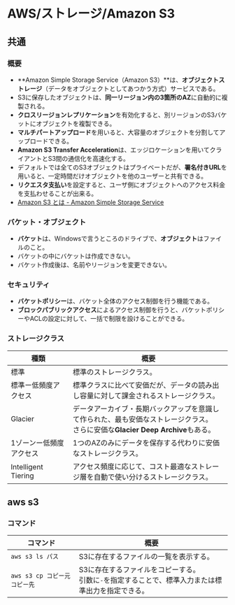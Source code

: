# AWS/ストレージ/Amazon S3

## 共通

### 概要

- **Amazon Simple Storage Service（Amazon S3）**は、**オブジェクトストレージ**（データをオブジェクトとしてあつかう方式）サービスである。
- S3に保存したオブジェクトは、**同一リージョン内の3箇所のAZ**に自動的に複製される。
- **クロスリージョンレプリケーション**を有効化すると、別リージョンのS3バケットにオブジェクトを複製できる。
- **マルチパートアップロード**を用いると、大容量のオブジェクトを分割してアップロードできる。
- **Amazon S3 Transfer Acceleration**は、エッジロケーションを用いてクライアントとS3間の通信化を高速化する。
- デフォルトでは全てのS3オブジェクトはプライベートだが、**署名付きURL**を用いると、一定時間だけオブジェクトを他のユーザーと共有できる。
- **リクエスタ支払い**を設定すると、ユーザ側にオブジェクトへのアクセス料金を支払わせることが出来る。
- [Amazon S3 とは - Amazon Simple Storage Service](https://docs.aws.amazon.com/ja_jp/AmazonS3/latest/userguide/Welcome.html)

### バケット・オブジェクト

- **バケット**は、Windowsで言うところのドライブで、**オブジェクト**はファイルのこと。
- バケットの中にバケットは作成できない。
- バケット作成後は、名前やリージョンを変更できない。

### セキュリティ

- **バケットポリシー**は、バケット全体のアクセス制御を行う機能である。
- **ブロックパブリックアクセス**によるアクセス制御を行うと、バケットポリシーやACLの設定に対して、一括で制限を設けることができる。

### ストレージクラス

| 種類                    | 概要                                                         |
| ----------------------- | ------------------------------------------------------------ |
| 標準                    | 標準のストレージクラス。                                     |
| 標準ー低頻度アクセス    | 標準クラスに比べて安価だが、データの読み出し容量に対して課金されるストレージクラス。 |
| Glacier                 | データアーカイブ・長期バックアップを意識して作られた、最も安価なストレージクラス。<br />さらに安価な**Glacier Deep Archive**もある。 |
| 1ゾーンー低頻度アクセス | 1つのAZのみにデータを保存する代わりに安価なストレージクラス。 |
| Intelligent Tiering     | アクセス頻度に応じて、コスト最適なストレージ層を自動で使い分けるストレージクラス。 |

## aws s3

### コマンド

| コマンド                      | 概要                                                         |
| ----------------------------- | ------------------------------------------------------------ |
| `aws s3 ls パス`              | S3に存在するファイルの一覧を表示する。                       |
| `aws s3 cp コピー元 コピー先` | S3に存在するファイルをコピーする。<br />引数に`-`を指定することで、標準入力または標準出力を指定できる。 |

